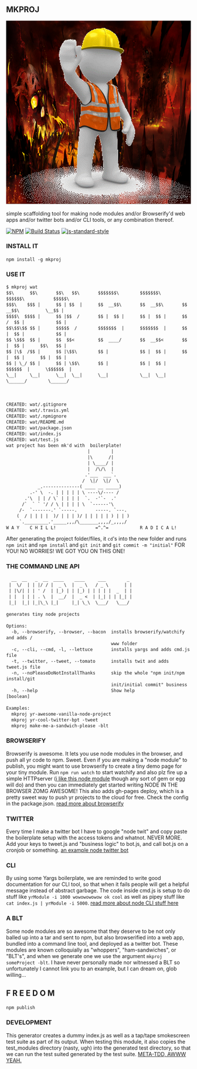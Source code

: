 MKPROJ
--------------------

![welcome 2 hell](construction.png)

simple scaffolding tool for making node modules and/or Browserify'd web apps and/or twitter bots and/or CLI tools, or any combination thereof. 

[![NPM](https://nodei.co/npm/mkproj.png)](https://nodei.co/npm/mkproj/)
[![Build Status](https://secure.travis-ci.org/coleww/mkproj.png)](http://travis-ci.org/coleww/mkproj)
[![js-standard-style](https://img.shields.io/badge/code%20style-standard-brightgreen.svg?style=flat)](https://github.com/feross/standard)

### INSTALL IT

`npm install -g mkproj`

### USE IT

```
$ mkproj wat
$$\      $$\       $$\   $$\       $$$$$$$\        $$$$$$$\         $$$$$$\           $$$$$\
$$$\    $$$ |      $$ | $$  |      $$  __$$\       $$  __$$\       $$  __$$\          \__$$ |
$$$$\  $$$$ |      $$ |$$  /       $$ |  $$ |      $$ |  $$ |      $$ /  $$ |            $$ |
$$\$$\$$ $$ |      $$$$$  /        $$$$$$$  |      $$$$$$$  |      $$ |  $$ |            $$ |
$$ \$$$  $$ |      $$  $$<         $$  ____/       $$  __$$<       $$ |  $$ |      $$\   $$ |
$$ |\$  /$$ |      $$ |\$$\        $$ |            $$ |  $$ |      $$ |  $$ |      $$ |  $$ |
$$ | \_/ $$ |      $$ | \$$\       $$ |            $$ |  $$ |       $$$$$$  |      \$$$$$$  |
\__|     \__|      \__|  \__|      \__|            \__|  \__|       \______/        \______/



CREATED: wat/.gitignore
CREATED: wat/.travis.yml
CREATED: wat/.npmignore
CREATED: wat/README.md
CREATED: wat/package.json
CREATED: wat/index.js
CREATED: wat/test.js
wat project has been mk'd with  boilerplate!
                               |        |
                               |\      /|
                               | \____/ |
                               |  /\/\  |
                              .'___  ___`.
                             /  \|/  \|/  \
            _.--------------( ____ __ _____)
         .-' \  -. | | | | | \ ----\/---- /
       .'\  | | / \` | | | |  `.  -'`-  .'
      /`  ` ` '/ / \ | | | | \  `------'\
     /-  `-------.' `-----.       -----. `---.
    (  / | | | |  )/ | | | )/ | | | | | ) | | )
     `._________.'_____,,,/\_______,,,,/_,,,,/
W A Y    C H I L L!               =^.^=            R A D I C A L!
```

After generating the project folder/files, it `cd`'s into the new folder and runs `npm init` and `npm install` and `git init` and `git commit -m "initial"` FOR YOU! NO WORRIES! WE GOT YOU ON THIS ONE!






### THE COMMAND LINE API

```
  __  __   _  __  ____    ____     ___        _
 |  \/  | | |/ / |  _ \  |  _ \   / _ \      | |
 | |\/| | | ' /  | |_) | | |_) | | | | |  _  | |
 | |  | | | . \  |  __/  |  _ <  | |_| | | |_| |
 |_|  |_| |_|\_\ |_|     |_| \_\  \___/   \___/

generates tiny node projects

Options:
  -b, --browserify, --browser, --bacon  installs browserify/watchify and adds /
                                        www folder
  -c, --cli, --cmd, -l, --lettuce       installs yargs and adds cmd.js file
  -t, --twitter, --tweet, --tomato      installs twit and adds tweet.js file
  -n, --noPleaseDoNotInstallThanks      skip the whole "npm init/npm install/git
                                        init/initial commit" business
  -h, --help                            Show help                      [boolean]

Examples:
  mkproj yr-awesome-vanilla-node-project
  mkproj yr-cool-twitter-bpt -tweet
  mkproj make-me-a-sandwich-please -blt

```

### BROWSERIFY

Browserify is awesome. It lets you use node modules in the browser, and push all yr code to npm. Sweet. Even if you are making a "node module" to publish, you might want to use browserify to create a tiny demo page for your tiny module. Run `npm run watch` to start watchify and also plz fire up a simple HTTPserver ([i like this node module](https://www.npmjs.com/package/serve) though any sort of gem or egg will do) and then you can immediately get started writing NODE IN THE BROWSER ZOMG AWESOME! This also adds gh-pages deploy, which is a pretty sweet way to push yr projects to the cloud for free. Check the config in the package.json. [read more about browserify](https://github.com/substack/browserify-handbook)

### TWITTER

Every time I make a twitter bot I have to google "node twit" and copy paste the boilerplate setup with the access tokens and whatnot. NEVER MORE. Add your keys to tweet.js and "business logic" to bot.js, and call bot.js on a cronjob or something. [an example node twitter bot](https://github.com/dariusk/examplebot)

### CLI

By using some Yargs boilerplate, we are reminded to write good documentation for our CLI tool, so that when it fails people will get a helpful message instead of abstract garbage. The code inside cmd.js is setup to do stuff like `yrModule -i 1000 wowowowowow ok cool` as well as pipey stuff like `cat index.js | yrModule -i 5000`. [read more about node CLI stuff here](http://www.colewillsea.com/blog/npm-cli)

### A BLT

Some node modules are so awesome that they deserve to be not only balled up into a tar and sent to npm, but also browserified into a web app, bundled into a command line tool, and deployed as a twitter bot. These modules are known colloquially as "whoppers", "ham-sandwiches", or "BLT's", and when we generate one we use the argument `mkproj someProject -blt`. I have never personally made nor witnessed a BLT so unfortunately I cannot link you to an example, but I can dream on, glob willing...

## F R E E D O M

`npm publish`

### DEVELOPMENT

This generator creates a dummy index.js as well as a tap/tape smokescreen test suite as part of its output. When testing this module, it also copies the test_modules directory (nasty, ugh) into the generated test directory, so that we can run the test suited generated by the test suite. [META-TDD, AWWW YEAH.](http://www.colewillsea.com/blog/test-yr-test-suite)
